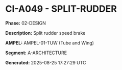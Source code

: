 # CI-A049 - SPLIT-RUDDER

**Phase:** 02-DESIGN

**Description:** Split rudder speed brake

**AMPEL:** AMPEL-01-TUW (Tube and Wing)

**Segment:** A-ARCHITECTURE

**Generated:** 2025-08-25 17:27:29 UTC
